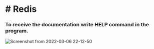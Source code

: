 <h1># Redis </h1>
<h3> To receive the documentation write HELP command in the program.<br/> </h3>

![Screenshot from 2022-03-06 22-12-50](https://user-images.githubusercontent.com/90761494/156936566-b97dcb79-c11e-4fa5-b985-5351a2341c60.png)
